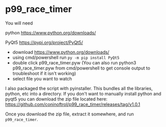 # p99_race_timer

You will need

python https://www.python.org/downloads/

PyQt5 https://pypi.org/project/PyQt5/


- download https://www.python.org/downloads/
- using cmd/powershell run `py -m pip install PyQt5`
- double click p99_race_timer.pyw (You can also run python3 p99_race_timer.pyw from cmd/powershell to get console output to troubleshoot if it isn't working)
- select file you want to watch

I also packaged the script with pyinstaller. This bundles all the libraries, python, etc into a directory. If you don't want to manually install python and pyqt5 you can download the zip file located here: https://github.com/coninoftrol/p99_race_timer/releases/tag/v1.0.1

Once you download the zip file, extract it somewhere, and run `p99_race_timer`.

